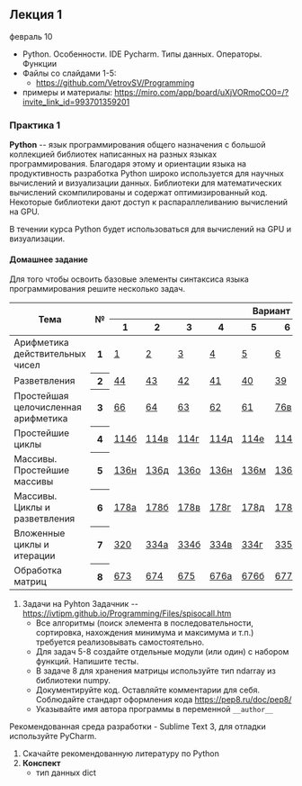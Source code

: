 <br/><br/>

## Лекция 1
февраль 10
- Python. Особенности. IDE Pycharm. Типы данных. Операторы. Функции
- Файлы со слайдами 1-5:
    - https://github.com/VetrovSV/Programming
- примеры и материалы: https://miro.com/app/board/uXjVORmoCO0=/?invite_link_id=993701359201


### Практика 1

**Python** -- язык программирования общего назначения с большой коллекцией библиотек написанных на разных языках программирования.
Благодаря этому и ориентации языка на продуктивность разработка Python широко используется для научных вычислений и визуализации данных.
Библиотеки для математических вычислений скомпилированы и содержат оптимизированный код. Некоторые библиотеки дают доступ к распараллеливанию вычислений на GPU.


В течении курса Python будет использоваться для вычислений на GPU и визуализации.

#### Домашнее задание
Для того чтобы освоить базовые элементы синтаксиса языка программирования решите несколько задач.
<table>
<thead>
  <tr>
    <th rowspan="2">Тема</th>
    <th rowspan="2">№</th>
    <th colspan="10">Вариант</th>
  </tr>
  <tr>
    <th>1</th>
    <th>2</th>
    <th>3</th>
    <th>4</th>
    <th>5</th>
    <th>6</th>
    <th>7</th>
    <th>8</th>
    <th>9</th>
    <th>10</th>
  </tr>
</thead>
<tbody>
  <tr>
    <td>Арифметика действительных чисел</td>
    <th>1</th>
    <td align="left"><a href="https://ivtipm.github.io/Programming/Glava01/index01.htm#z1">1</a></td>
    <td align="left"><a href="https://ivtipm.github.io/Programming/Glava01/index01.htm#z2">2</a></td>
    <td align="left"><a href="https://ivtipm.github.io/Programming/Glava01/index01.htm#z3">3</a></td>
    <td align="left"><a href="https://ivtipm.github.io/Programming/Glava01/index01.htm#z4">4</a></td>
    <td align="left"><a href="https://ivtipm.github.io/Programming/Glava01/index01.htm#z5">5</a></td>
    <td align="left"><a href="https://ivtipm.github.io/Programming/Glava01/index01.htm#z6">6</a></td>
    <td align="left"><a href="https://ivtipm.github.io/Programming/Glava01/index01.htm#z7">7</a></td>
    <td align="left"><a href="https://ivtipm.github.io/Programming/Glava01/index01.htm#z8">8</a></td>
    <td align="left"><a href="https://ivtipm.github.io/Programming/Glava01/index01.htm#z9">9</a></td>
    <td align="left"><a href="https://ivtipm.github.io/Programming/Glava01/index01.htm#z10">10</a></td>
  </tr>
  <tr>
    <td>Разветвления</td>
    <th>2</th>
    <td align="left"><a href="https://ivtipm.github.io/Programming/Glava02/index02.htm#z44">44</a></td>
    <td align="left"><a href="https://ivtipm.github.io/Programming/Glava02/index02.htm#z43">43</a></td>
    <td align="left"><a href="https://ivtipm.github.io/Programming/Glava02/index02.htm#z42">42</a></td>
    <td align="left"><a href="https://ivtipm.github.io/Programming/Glava02/index02.htm#z41">41</a></td>
    <td align="left"><a href="https://ivtipm.github.io/Programming/Glava02/index02.htm#z40">40</a></td>
    <td align="left"><a href="https://ivtipm.github.io/Programming/Glava02/index02.htm#z39">39</a></td>
    <td align="left"><a href="https://ivtipm.github.io/Programming/Glava02/index02.htm#z38">38</a></td>
    <td align="left"><a href="https://ivtipm.github.io/Programming/Glava02/index02.htm#z37">37</a></td>
    <td align="left"><a href="https://ivtipm.github.io/Programming/Glava02/index02.htm#z36">36</a></td>
    <td align="left"><a href="https://ivtipm.github.io/Programming/Glava02/index02.htm#z35">35б</a></td>
  </tr>
  <tr>
    <td>Простейшая целочисленная арифметика</td>
    <th>3</th>
    <td align="left"><a href="https://ivtipm.github.io/Programming/Glava03/index03.htm#z66">66</a></td>
    <td align="left"><a href="https://ivtipm.github.io/Programming/Glava03/index03.htm#z64">64</a></td>
    <td align="left"><a href="https://ivtipm.github.io/Programming/Glava03/index03.htm#z63">63</a></td>
    <td align="left"><a href="https://ivtipm.github.io/Programming/Glava03/index03.htm#z62">62</a></td>
    <td align="left"><a href="https://ivtipm.github.io/Programming/Glava03/index03.htm#z61">61</a></td>
    <td align="left"><a href="https://ivtipm.github.io/Programming/Glava03/index03.htm#z76">76в</a></td>
    <td align="left"><a href="https://ivtipm.github.io/Programming/Glava03/index03.htm#z76">76б</a></td>
    <td align="left"><a href="https://ivtipm.github.io/Programming/Glava03/index03.htm#z76">76а</a></td>
    <td align="left"><a href="https://ivtipm.github.io/Programming/Glava03/index03.htm#z74">74</a></td>
    <td align="left"><a href="https://ivtipm.github.io/Programming/Glava03/index03.htm#z73">73</a></td>
  </tr>
  <tr>
    <td>Простейшие циклы </td>
    <th>4</th>
    <td align="left"><a href="https://ivtipm.github.io/Programming/Glava04/index04.htm#z114">114б</a></td>
    <td align="left"><a href="https://ivtipm.github.io/Programming/Glava04/index04.htm#z114">114в</a></td>
    <td align="left"><a href="https://ivtipm.github.io/Programming/Glava04/index04.htm#z114">114г</a></td>
    <td align="left"><a href="https://ivtipm.github.io/Programming/Glava04/index04.htm#z114">114д</a></td>
    <td align="left"><a href="https://ivtipm.github.io/Programming/Glava04/index04.htm#z114">114е</a></td>
    <td align="left"><a href="https://ivtipm.github.io/Programming/Glava04/index04.htm#z114">114ж</a></td>
    <td align="left"><a href="https://ivtipm.github.io/Programming/Glava04/index04.htm#z114">114з</a></td>
    <td align="left"><a href="https://ivtipm.github.io/Programming/Glava04/index04.htm#z115">115а</a></td>
    <td align="left"><a href="https://ivtipm.github.io/Programming/Glava04/index04.htm#z115">115б</a></td>
    <td align="left"><a href="https://ivtipm.github.io/Programming/Glava04/index04.htm#z115">115в</a></td>
  </tr>
  <tr>
    <td>Массивы. Простейшие массивы</td>
    <th>5</th>
    <td align="left"><a href="https://ivtipm.github.io/Programming/Glava06/index06.htm#z136">136н</a></td>
    <td align="left"><a href="https://ivtipm.github.io/Programming/Glava06/index06.htm#z136">136д</a></td>
    <td align="left"><a href="https://ivtipm.github.io/Programming/Glava06/index06.htm#z136">136о</a></td>
    <td align="left"><a href="https://ivtipm.github.io/Programming/Glava06/index06.htm#z136">136н</a></td>
    <td align="left"><a href="https://ivtipm.github.io/Programming/Glava06/index06.htm#z136">136м</a></td>
    <td align="left"><a href="https://ivtipm.github.io/Programming/Glava06/index06.htm#z136">136л</a></td>
    <td align="left"><a href="https://ivtipm.github.io/Programming/Glava06/index06.htm#z136">136к</a></td>
    <td align="left"><a href="https://ivtipm.github.io/Programming/Glava06/index06.htm#z136">136и</a></td>
    <td align="left"><a href="https://ivtipm.github.io/Programming/Glava06/index06.htm#z136">136з</a></td>
    <td align="left"><a href="https://ivtipm.github.io/Programming/Glava06/index06.htm#z136">136ж</a></td>
  </tr>
  <tr>
    <td>Массивы. Циклы и разветвления</td>
    <th>6</th>
    <td align="left"><a href="https://ivtipm.github.io/Programming/Glava07/index07.htm#z178">178а</a></td>
    <td align="left"><a href="https://ivtipm.github.io/Programming/Glava07/index07.htm#z178">178б</a></td>
    <td align="left"><a href="https://ivtipm.github.io/Programming/Glava07/index07.htm#z178">178в</a></td>
    <td align="left"><a href="https://ivtipm.github.io/Programming/Glava07/index07.htm#z178">178г</a></td>
    <td align="left"><a href="https://ivtipm.github.io/Programming/Glava07/index07.htm#z178">178д</a></td>
    <td align="left"><a href="https://ivtipm.github.io/Programming/Glava07/index07.htm#z178">178е</a></td>
    <td align="left"><a href="https://ivtipm.github.io/Programming/Glava07/index07.htm#z178">178а</a></td>
    <td align="left"><a href="https://ivtipm.github.io/Programming/Glava07/index07.htm#z178">178б</a></td>
    <td align="left"><a href="https://ivtipm.github.io/Programming/Glava07/index07.htm#z180">180</a></td>
    <td align="left"><a href="https://ivtipm.github.io/Programming/Glava07/index07.htm#z181">181а</a></td>
  </tr>
  <tr>
    <td>Вложенные циклы и итерации</td>
    <th>7</th>
    <td align="left"><a href="https://ivtipm.github.io/Programming/Glava10/index10.htm#z320">320</a></td>
    <td align="left"><a href="https://ivtipm.github.io/Programming/Glava10/index10.htm#z334">334а</a></td>
    <td align="left"><a href="https://ivtipm.github.io/Programming/Glava10/index10.htm#z334">334б</a></td>
    <td align="left"><a href="https://ivtipm.github.io/Programming/Glava10/index10.htm#z334">334в</a></td>
    <td align="left"><a href="https://ivtipm.github.io/Programming/Glava10/index10.htm#z334">334г</a></td>
    <td align="left"><a href="https://ivtipm.github.io/Programming/Glava10/index10.htm#z335">335а</a></td>
    <td align="left"><a href="https://ivtipm.github.io/Programming/Glava10/index10.htm#z335">335б</a></td>
    <td align="left"><a href="https://ivtipm.github.io/Programming/Glava10/index10.htm#z335">335в</a></td>
    <td align="left"><a href="https://ivtipm.github.io/Programming/Glava10/index10.htm#z334">334г</a></td>
    <td align="left"><a href="https://ivtipm.github.io/Programming/Glava10/index10.htm#z336">336а</a></td>
  </tr>
  <tr>
    <td>Обработка матриц</td>
    <th>8</th>
    <td align="left"><a href="https://ivtipm.github.io/Programming/Glava20/index20.htm#z673">673</a></td>
    <td align="left"><a href="https://ivtipm.github.io/Programming/Glava20/index20.htm#z674">674</a></td>
    <td align="left"><a href="https://ivtipm.github.io/Programming/Glava20/index20.htm#z675">675</a></td>
    <td align="left"><a href="https://ivtipm.github.io/Programming/Glava20/index20.htm#z676">676а</a></td>
    <td align="left"><a href="https://ivtipm.github.io/Programming/Glava20/index20.htm#z676">676б</a></td>
    <td align="left"><a href="https://ivtipm.github.io/Programming/Glava20/index20.htm#z677">677а</a></td>
    <td align="left"><a href="https://ivtipm.github.io/Programming/Glava20/index20.htm#z677">677б</a></td>
    <td align="left"><a href="https://ivtipm.github.io/Programming/Glava20/index20.htm#z677">677в</a></td>
    <td align="left"><a href="https://ivtipm.github.io/Programming/Glava20/index20.htm#z677">677г</a></td>
    <td align="left"><a href="https://ivtipm.github.io/Programming/Glava20/index20.htm#z678">678</a></td>
  </tr>
</tbody>
</table>


1. Задачи на Pyhton
Задачник -- https://ivtipm.github.io/Programming/Files/spisocall.htm
    - Все алгоритмы (поиск элемента в последовательности, сортировка, нахождения минимума и максимума и т.п.) требуется реализовывать самостоятельно.
    - Для задач 5-8 создайте отдельные модули (или один) с набором функций. Напишите тесты.
    - В задаче 8 для хранения матрицы используйте тип ndarray из библиотеки numpy.
    - Документируйте код. Оставляйте комментарии для себя. Соблюдайте стандарт оформления кода https://pep8.ru/doc/pep8/
    - Указывайте имя автора программы в переменной `__author__`

Рекомендованная среда разработки - Sublime Text 3, для отладки используйте PyCharm.

1. Скачайте рекомендованную литературу по Python
2. **Конспект**
    - тип данных dict
